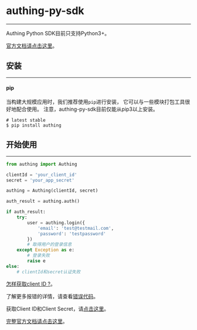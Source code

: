# authing-py-sdk

----------

Authing Python SDK目前只支持Python3+。

[官方文档请点击这里](https://docs.authing.cn)。

## 安装

----------

#### pip

当构建大规模应用时，我们推荐使用```pip```进行安装， 它可以与一些模块打包工具很好地配合使用。
注意，authing-py-sdk目前仅能从pip3以上安装。

``` shell
# latest stable
$ pip install authing
```

## 开始使用

----------

``` python
from authing import Authing

clientId = 'your_client_id'
secret = 'your_app_secret'

authing = Authing(clientId, secret)

auth_result = authing.auth()

if auth_result:
    try:
        user = authing.login({
            'email': 'test@testmail.com',
            'password': 'testpassword'
        })
        # 取得用户的登录信息
    except Exception as e:
        # 登录失败
        raise e
else:
    # clientId和secret认证失败

```

[怎样获取client ID ?](https://docs.authing.cn/#/quick_start/howto)。

了解更多报错的详情，请查看[错误代码](https://docs.authing.cn/#/quick_start/error_code)。

获取Client ID和Client Secret，请[点击这里](https://docs.authing.cn/#/quick_start/howto)。

[完整官方文档请点击这里](https://docs.authing.cn)。
